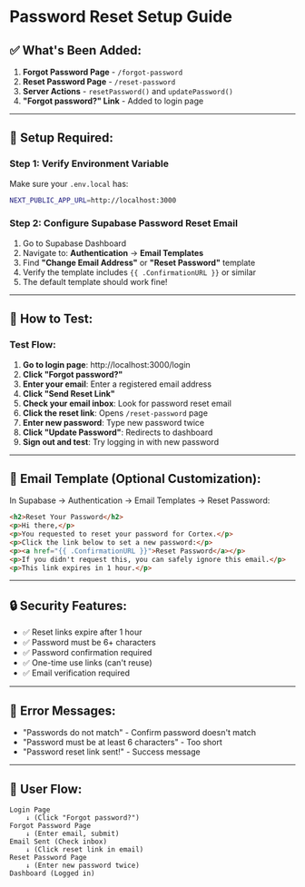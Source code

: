 # Password Reset Setup Guide

## ✅ What's Been Added:

1. **Forgot Password Page** - `/forgot-password`
2. **Reset Password Page** - `/reset-password`
3. **Server Actions** - `resetPassword()` and `updatePassword()`
4. **"Forgot password?" Link** - Added to login page

---

## 🔧 Setup Required:

### Step 1: Verify Environment Variable

Make sure your `.env.local` has:
```bash
NEXT_PUBLIC_APP_URL=http://localhost:3000
```

### Step 2: Configure Supabase Password Reset Email

1. Go to Supabase Dashboard
2. Navigate to: **Authentication** → **Email Templates**
3. Find **"Change Email Address"** or **"Reset Password"** template
4. Verify the template includes `{{ .ConfirmationURL }}` or similar
5. The default template should work fine!

---

## 🧪 How to Test:

### Test Flow:

1. **Go to login page**: http://localhost:3000/login
2. **Click "Forgot password?"**
3. **Enter your email**: Enter a registered email address
4. **Click "Send Reset Link"**
5. **Check your email inbox**: Look for password reset email
6. **Click the reset link**: Opens `/reset-password` page
7. **Enter new password**: Type new password twice
8. **Click "Update Password"**: Redirects to dashboard
9. **Sign out and test**: Try logging in with new password

---

## 📧 Email Template (Optional Customization):

In Supabase → Authentication → Email Templates → Reset Password:

```html
<h2>Reset Your Password</h2>
<p>Hi there,</p>
<p>You requested to reset your password for Cortex.</p>
<p>Click the link below to set a new password:</p>
<p><a href="{{ .ConfirmationURL }}">Reset Password</a></p>
<p>If you didn't request this, you can safely ignore this email.</p>
<p>This link expires in 1 hour.</p>
```

---

## 🔒 Security Features:

- ✅ Reset links expire after 1 hour
- ✅ Password must be 6+ characters
- ✅ Password confirmation required
- ✅ One-time use links (can't reuse)
- ✅ Email verification required

---

## 📝 Error Messages:

- "Passwords do not match" - Confirm password doesn't match
- "Password must be at least 6 characters" - Too short
- "Password reset link sent!" - Success message

---

## 🎯 User Flow:

```
Login Page
    ↓ (Click "Forgot password?")
Forgot Password Page
    ↓ (Enter email, submit)
Email Sent (Check inbox)
    ↓ (Click reset link in email)
Reset Password Page
    ↓ (Enter new password twice)
Dashboard (Logged in)
```


